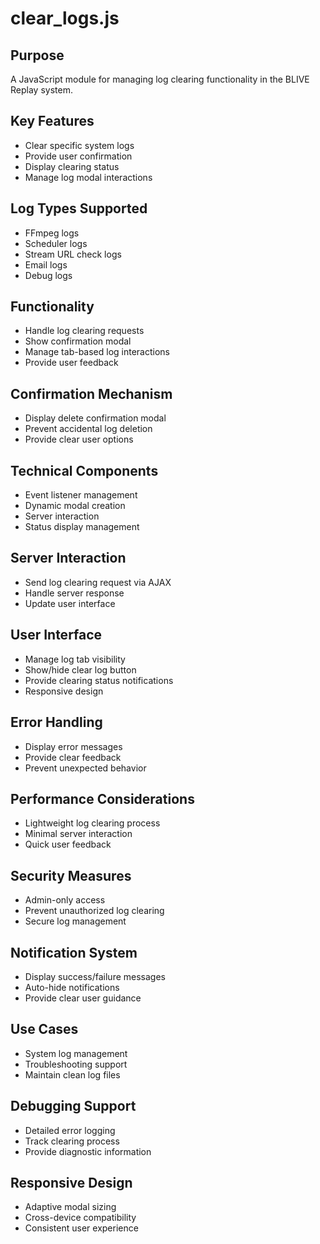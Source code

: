 # clear_logs.js

## Purpose
A JavaScript module for managing log clearing functionality in the BLIVE Replay system.

## Key Features
- Clear specific system logs
- Provide user confirmation
- Display clearing status
- Manage log modal interactions

## Log Types Supported
- FFmpeg logs
- Scheduler logs
- Stream URL check logs
- Email logs
- Debug logs

## Functionality
- Handle log clearing requests
- Show confirmation modal
- Manage tab-based log interactions
- Provide user feedback

## Confirmation Mechanism
- Display delete confirmation modal
- Prevent accidental log deletion
- Provide clear user options

## Technical Components
- Event listener management
- Dynamic modal creation
- Server interaction
- Status display management

## Server Interaction
- Send log clearing request via AJAX
- Handle server response
- Update user interface

## User Interface
- Manage log tab visibility
- Show/hide clear log button
- Provide clearing status notifications
- Responsive design

## Error Handling
- Display error messages
- Provide clear feedback
- Prevent unexpected behavior

## Performance Considerations
- Lightweight log clearing process
- Minimal server interaction
- Quick user feedback

## Security Measures
- Admin-only access
- Prevent unauthorized log clearing
- Secure log management

## Notification System
- Display success/failure messages
- Auto-hide notifications
- Provide clear user guidance

## Use Cases
- System log management
- Troubleshooting support
- Maintain clean log files

## Debugging Support
- Detailed error logging
- Track clearing process
- Provide diagnostic information

## Responsive Design
- Adaptive modal sizing
- Cross-device compatibility
- Consistent user experience
